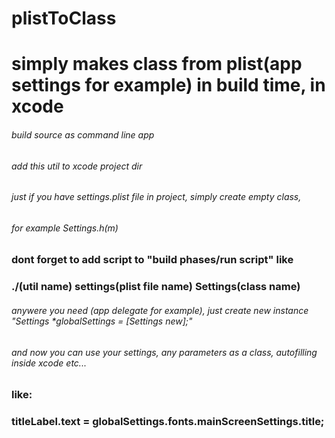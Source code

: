 # plistToClass
# simply makes class from plist(app settings for example) in build time, in xcode


###### build source as command line app
###### add this util to xcode project dir

###### just if you have settings.plist file in project, simply create empty class,
###### for example Settings.h(m) 
### dont forget to add script to "build phases/run script" like 
### ./(util name) settings(plist file name) Settings(class name)
###### anywere you need (app delegate for example), just create new instance "Settings *globalSettings = [Settings new];"
###### and now you can use your settings, any parameters as a class, autofilling inside xcode etc...
### like:
### titleLabel.text =  globalSettings.fonts.mainScreenSettings.title;
